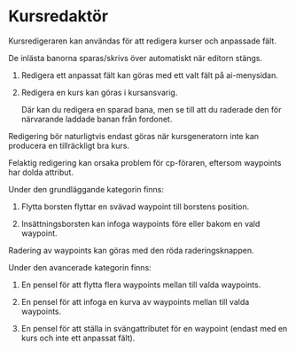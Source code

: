 # Kursredaktör

  
  
Kursredigeraren kan användas för att redigera kurser och anpassade fält.  
  
De inlästa banorna sparas/skrivs över automatiskt när editorn stängs.  
  
  
  
1) Redigera ett anpassat fält kan göras med ett valt fält på ai-menysidan.  
  
2) Redigera en kurs kan göras i kursansvarig.  
  
    Där kan du redigera en sparad bana, men se till att du raderade den för närvarande laddade banan från fordonet.  
  
  
  
Redigering bör naturligtvis endast göras när kursgeneratorn inte kan producera en tillräckligt bra kurs.  
  
Felaktig redigering kan orsaka problem för cp-föraren, eftersom waypoints har dolda attribut.  
  


  
  
Under den grundläggande kategorin finns:  
  
1) Flytta borsten flyttar en svävad waypoint till borstens position.  
  
2) Insättningsborsten kan infoga waypoints före eller bakom en vald waypoint.  
  
  
  
Radering av waypoints kan göras med den röda raderingsknappen.  
  


  
  
Under den avancerade kategorin finns:  
  
1) En pensel för att flytta flera waypoints mellan till valda waypoints.  
  
2) En pensel för att infoga en kurva av waypoints mellan till valda waypoints.  
  
3) En pensel för att ställa in svängattributet för en waypoint (endast med en kurs och inte ett anpassat fält).  
  



